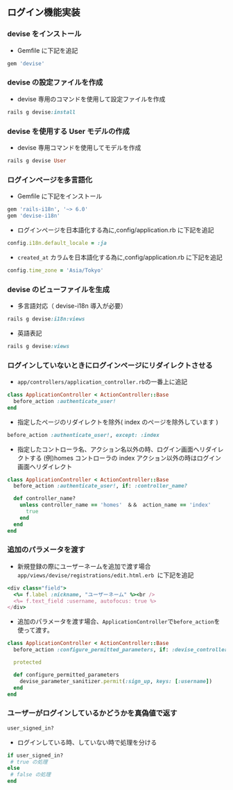 ## ログイン機能実装

### devise をインストール
- Gemfile に下記を追記
```ruby
gem 'devise'
```

### devise の設定ファイルを作成
- devise 専用のコマンドを使用して設定ファイルを作成
```ruby
rails g devise:install
```

### devise を使用する User モデルの作成
- devise 専用コマンドを使用してモデルを作成
```ruby
rails g devise User
```
### ログインページを多言語化
- Gemfile に下記をインストール
```ruby
gem 'rails-i18n', '~> 6.0'
gem 'devise-i18n'
```

- ログインページを日本語化する為に,config/application.rb に下記を追記
```ruby
config.i18n.default_locale = :ja
```

- `created_at` カラムを日本語化する為に,config/application.rb に下記を追記
```ruby
config.time_zone = 'Asia/Tokyo'
```

### devise のビューファイルを生成
- 多言語対応（ devise-i18n 導入が必要）
```ruby
rails g devise:i18n:views
```
- 英語表記
```ruby
rails g devise:views
```
### ログインしていないときにログインページにリダイレクトさせる
- `app/controllers/application_controller.rb`の一番上に追記
```ruby
class ApplicationController < ActionController::Base
  before_action :authenticate_user!
end
```
- 指定したページのリダイレクトを除外( index のページを除外しています )
```ruby
before_action :authenticate_user!, except: :index
```
  
- 指定したコントローラ名、アクション名以外の時、ログイン画面へリダイレクトする
(例)homes コントローラの index アクション以外の時はログイン画面へリダイレクト
```rb
class ApplicationController < ActionController::Base
  before_action :authenticate_user!, if: :controller_name?

  def controller_name?
    unless controller_name == 'homes'　＆＆　action_name == 'index'
      true
    end
  end
end
```
  
### 追加のパラメータを渡す
- 新規登録の際にユーザーネームを追加で渡す場合`app/views/devise/registrations/edit.html.erb
`に下記を追記
```ruby
<div class="field">
  <%= f.label :nickname, "ユーザーネーム" %><br />
  <%= f.text_field :username, autofocus: true %>
</div>
```
- 追加のパラメータを渡す場合、`ApplicationController`で`before_action`を使って渡す。
```ruby
class ApplicationController < ActionController::Base
  before_action :configure_permitted_parameters, if: :devise_controller?

  protected

  def configure_permitted_parameters
    devise_parameter_sanitizer.permit(:sign_up, keys: [:username])
  end
end

```
### ユーザーがログインしているかどうかを真偽値で返す
```ruby
user_signed_in?
```
- ログインしている時、していない時で処理を分ける
```ruby
if user_signed_in?
 # true の処理
else
 # false の処理
end
```
